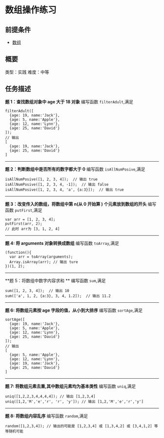 # 数组操作练习
## 前提条件  
* [数组](http://www.jianshu.com/p/5c0db5c18575)

## 概要
类型：实践
难度：中等  

## 任务描述
**题 1：查找数组对象中 age 大于 18 对象**
编写函数 `filterAdult`,满足
```
filterAdult([
  {age: 19, name:'Jack'},
  {age: 5, name:'Apple'},
  {age: 12, name:'Lynn'},
  {age: 25, name:'David'}
]);
// 输出
[
  {age: 19, name:'Jack'},
  {age: 25, name:'David'}
]
```

***
**题 2：判断数组中是否所有的数字都大于 0**
编写函数 `isAllNumPosive`,满足
```
isAllNumPosive([1, 2, 3, 4]);  // 输出 true
isAllNumPosive([1, 2, 3, 4, -1]);  // 输出 false
isAllNumPosive([1, 2, 3, 4, 'a', {a:3}]);  // 输出 true
```

***
**题 3：改变传入的数组，将数组中第 n(从 0 开始算 ) 个元素放到数组的开头**
编写函数  `putFirst`,满足
```
var arr = [1, 2, 3, 4];
putFirst(arr, 2);
// 此时 arr为 [3, 1, 2, 4]
```

***

**题 4: 将 arguments 对象转换成数组**
编写函数 `toArray`,满足
```
(function(){
  var arr = toArray(arguments);
  Array.isArray(arr); // 输出 ture
})(1, 2);
```
***

**题 5：将数组中数字内容求和 **
编写函数 `sum`,满足
```
sum([1, 2, 3, 4]);  // 输出 10 
sum(['a', 1, 2, {a:3}, 3, 4, 1.2]);  // 输出 11.2
```

***

**题 6: 将数组元素按 age 字段的值，从小到大排序**
编写函数 `sortAge`,满足
```
sortAge([
  {age: 19, name:'Jack'},
  {age: 5, name:'Apple'},
  {age: 12, name:'Lynn'},
  {age: 25, name:'David'}
]);
// 输出
[
  {age: 5, name:'Apple'},
  {age: 12, name:'Lynn'},
  {age: 19, name:'Jack'},
  {age: 25, name:'David'}
]
```

***

**题 7: 将数组元素去重,其中数组元素均为基本类性**
编写函数 `uniq`,满足
```
uniq([1,2,2,3,4,4,4,4]); // 输出 [1,2,3,4]
uniq([1,2,'M','e','r', 'r', 'y']); // 输出 [1,2,'M','e','r','y']
```

***

**题 8: 将数组内容乱序**
编写函数 `random`,满足
```
random([1,2,3,4]); // 输出的可能是 [1,2,3,4] 或 [1,3,4,2] 或 [3,4,1,2] 等等随机可能
```
